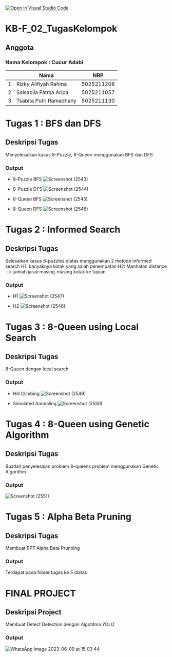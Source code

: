[![Open in Visual Studio Code](https://classroom.github.com/assets/open-in-vscode-c66648af7eb3fe8bc4f294546bfd86ef473780cde1dea487d3c4ff354943c9ae.svg)](https://classroom.github.com/online_ide?assignment_repo_id=10264207&assignment_repo_type=AssignmentRepo)


# KB-F_02_TugasKelompok

## Anggota
### Nama Kelompok : Cucur Adabi
|     | Nama                              | NRP        | 
| --- | --------------------------------- | ---------- | 
| 1   | Rizky Alifiyah Rahma              | 5025211208 | 
| 2   | Salsabila Fatma Aripa             | 5025211057 | 
| 3   | Tsabita Putri Ramadhany           | 5025211130 |


# Tugas 1 : BFS dan DFS
## Deskripsi Tugas
Menyelesaikan kasus 8-Puzzle, 8-Queen menggunakan BFS dan DFS
### Output
- 8-Puzzle BFS
![Screenshot (2543)](https://github.com/KB-F-2023/kelompok-cucur-adabi/assets/114417418/6a0b2f30-7842-4990-909e-24c62ea601d7)

- 8-Puzzle DFS
![Screenshot (2544)](https://github.com/KB-F-2023/kelompok-cucur-adabi/assets/114417418/bb92aa88-9e5a-47a3-88f9-6f93c9ef7235)

- 8-Queen BFS
![Screenshot (2545)](https://github.com/KB-F-2023/kelompok-cucur-adabi/assets/114417418/f4ca65a8-c0bb-431a-aa66-a9b726c7b0ef)

- 8-Queen DFS
![Screenshot (2546)](https://github.com/KB-F-2023/kelompok-cucur-adabi/assets/114417418/e4aef60c-f276-49a6-afbc-08b072973fae)


# Tugas 2 : Informed Search
## Deskripsi Tugas
Selesaikan kasus 8-puzzles diatas menggunakan 2 metode informed search 
H1: banyaknya kotak yang salah penempatan
H2: Manhatan distance --> jumlah jarak masing-masing kotak ke tujuan
### Output
- H1
![Screenshot (2547)](https://github.com/KB-F-2023/kelompok-cucur-adabi/assets/114417418/67869f60-7b04-4513-a425-a34c2313ef57)

- H2
![Screenshot (2548)](https://github.com/KB-F-2023/kelompok-cucur-adabi/assets/114417418/29ecc1dc-49ed-4bfb-afda-329aa50e5244)

# Tugas 3 : 8-Queen using Local Search
## Deskripsi Tugas
8-Queen dengan local search
### Output
- Hill Climbing
![Screenshot (2549)](https://github.com/KB-F-2023/kelompok-cucur-adabi/assets/114417418/28633610-072a-431a-a480-37eca2a7096e)

- Simulated Annealing
![Screenshot (2550)](https://github.com/KB-F-2023/kelompok-cucur-adabi/assets/114417418/60dc2b4d-60de-46fd-b555-d6a8bbc5dc96)

# Tugas 4 : 8-Queen using Genetic Algorithm
## Deskripsi Tugas
Buatlah penyelesaian problem 8-queens problem menggunakan Genetic Algorithm
### Output
![Screenshot (2551)](https://github.com/KB-F-2023/kelompok-cucur-adabi/assets/114417418/9af040a2-8e5c-4a03-b659-bce625a722e7)

# Tugas 5 : Alpha Beta Pruning
## Deskripsi Tugas
Membuat PPT Alpha Beta Prunning
### Output
Terdapat pada folder tugas ke 5 diatas

# FINAL PROJECT
## Deskripsi Project
Membuat Detect Detection dengan Algotitma YOLO
### Output
![WhatsApp Image 2023-06-09 at 15 03 44](https://github.com/KB-F-2023/kelompok-cucur-adabi/assets/114417418/0bbb5a45-505a-4b73-93b0-548431808357)
